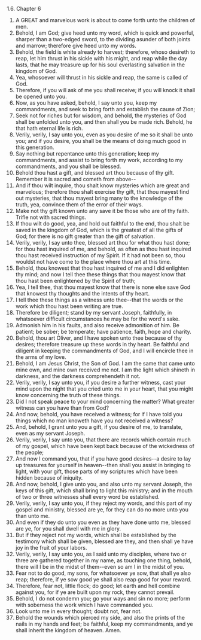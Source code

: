 1.6. Chapter 6
1. A GREAT and marvelous work is about to come forth unto the children of men.
2. Behold, I am God; give heed unto my word, which is quick and powerful, sharper than a two-edged sword, to the dividing asunder of both joints and marrow; therefore give heed unto my words.
3. Behold, the field is white already to harvest; therefore, whoso desireth to reap, let him thrust in his sickle with his might, and reap while the day lasts, that he may treasure up for his soul everlasting salvation in the kingdom of God.
4. Yea, whosoever will thrust in his sickle and reap, the same is called of God.
5. Therefore, if you will ask of me you shall receive; if you will knock it shall be opened unto you.
6. Now, as you have asked, behold, I say unto you, keep my commandments, and seek to bring forth and establish the cause of Zion;
7. Seek not for riches but for wisdom, and behold, the mysteries of God shall be unfolded unto you, and then shall you be made rich. Behold, he that hath eternal life is rich.
8. Verily, verily, I say unto you, even as you desire of me so it shall be unto you; and if you desire, you shall be the means of doing much good in this generation.
9. Say nothing but repentance unto this generation; keep my commandments, and assist to bring forth my work, according to my commandments, and you shall be blessed.
10. Behold thou hast a gift, and blessed art thou because of thy gift. Remember it is sacred and cometh from above--
11. And if thou wilt inquire, thou shalt know mysteries which are great and marvelous; therefore thou shalt exercise thy gift, that thou mayest find out mysteries, that thou mayest bring many to the knowledge of the truth, yea, convince them of the error of their ways.
12. Make not thy gift known unto any save it be those who are of thy faith. Trifle not with sacred things.
13. If thou wilt do good, yea, and hold out faithful to the end, thou shalt be saved in the kingdom of God, which is the greatest of all the gifts of God; for there is no gift greater than the gift of salvation.
14. Verily, verily, I say unto thee, blessed art thou for what thou hast done; for thou hast inquired of me, and behold, as often as thou hast inquired thou hast received instruction of my Spirit. If it had not been so, thou wouldst not have come to the place where thou art at this time.
15. Behold, thou knowest that thou hast inquired of me and I did enlighten thy mind; and now I tell thee these things that thou mayest know that thou hast been enlightened by the Spirit of truth;
16. Yea, I tell thee, that thou mayest know that there is none else save God that knowest thy thoughts and the intents of thy heart.
17. I tell thee these things as a witness unto thee--that the words or the work which thou hast been writing are true.
18. Therefore be diligent; stand by my servant Joseph, faithfully, in whatsoever difficult circumstances he may be for the word's sake.
19. Admonish him in his faults, and also receive admonition of him. Be patient; be sober; be temperate; have patience, faith, hope and charity.
20. Behold, thou art Oliver, and I have spoken unto thee because of thy desires; therefore treasure up these words in thy heart. Be faithful and diligent in keeping the commandments of God, and I will encircle thee in the arms of my love.
21. Behold, I am Jesus Christ, the Son of God. I am the same that came unto mine own, and mine own received me not. I am the light which shineth in darkness, and the darkness comprehendeth it not.
22. Verily, verily, I say unto you, if you desire a further witness, cast your mind upon the night that you cried unto me in your heart, that you might know concerning the truth of these things.
23. Did I not speak peace to your mind concerning the matter? What greater witness can you have than from God?
24. And now, behold, you have received a witness; for if I have told you things which no man knoweth have you not received a witness?
25. And, behold, I grant unto you a gift, if you desire of me, to translate, even as my servant Joseph.
26. Verily, verily, I say unto you, that there are records which contain much of my gospel, which have been kept back because of the wickedness of the people;
27. And now I command you, that if you have good desires--a desire to lay up treasures for yourself in heaven--then shall you assist in bringing to light, with your gift, those parts of my scriptures which have been hidden because of iniquity.
28. And now, behold, I give unto you, and also unto my servant Joseph, the keys of this gift, which shall bring to light this ministry; and in the mouth of two or three witnesses shall every word be established.
29. Verily, verily, I say unto you, if they reject my words, and this part of my gospel and ministry, blessed are ye, for they can do no more unto you than unto me.
30. And even if they do unto you even as they have done unto me, blessed are ye, for you shall dwell with me in glory.
31. But if they reject not my words, which shall be established by the testimony which shall be given, blessed are they, and then shall ye have joy in the fruit of your labors.
32. Verily, verily, I say unto you, as I said unto my disciples, where two or three are gathered together in my name, as touching one thing, behold, there will I be in the midst of them--even so am I in the midst of you.
33. Fear not to do good, my sons, for whatsoever ye sow, that shall ye also reap; therefore, if ye sow good ye shall also reap good for your reward.
34. Therefore, fear not, little flock; do good; let earth and hell combine against you, for if ye are built upon my rock, they cannot prevail.
35. Behold, I do not condemn you; go your ways and sin no more; perform with soberness the work which I have commanded you.
36. Look unto me in every thought; doubt not, fear not.
37. Behold the wounds which pierced my side, and also the prints of the nails in my hands and feet; be faithful, keep my commandments, and ye shall inherit the kingdom of heaven. Amen.

